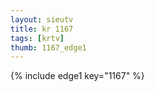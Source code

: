 ```yaml
--- 
layout: sieutv
title: kr 1167
tags: [krtv]
thumb: 1167_edge1
---
```

{% include edge1 key="1167" %} 
